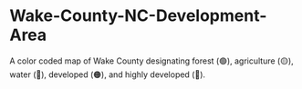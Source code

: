 # Wake-County-NC-Development-Area
A color coded map of Wake County designating forest (🟢), agriculture (🟡), water (🔵), developed (🟠), and highly developed (🔴). 
